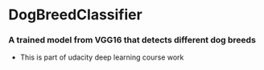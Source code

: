 # DogBreedClassifier
### A trained model from VGG16 that detects different dog breeds

- This is part of udacity deep learning course work
